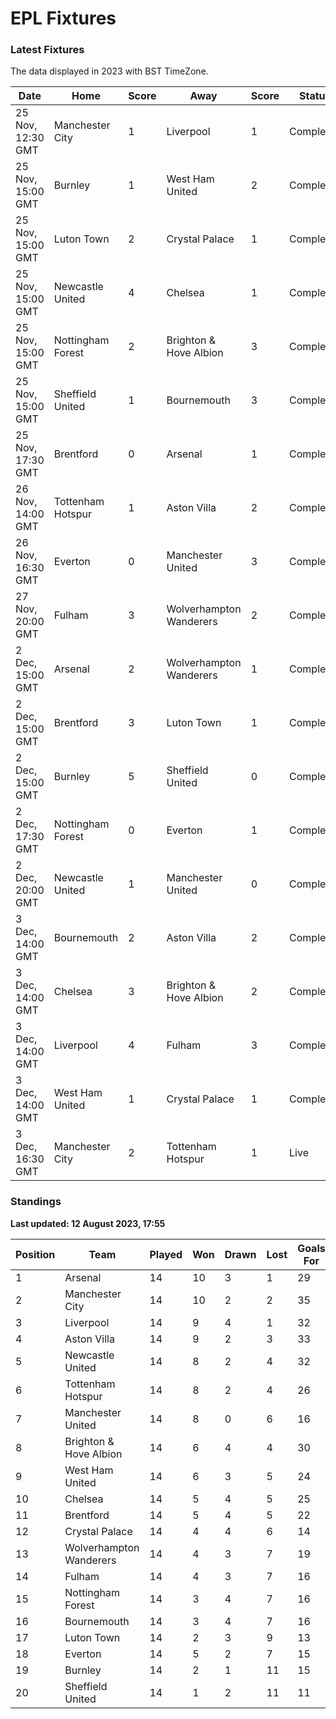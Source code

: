 # EPL Fixtures

### Latest Fixtures

The data displayed in 2023 with BST TimeZone.

<!-- START_TABLE -->
| Date | Home | Score | Away | Score | Status |
|-------------|--------|--------------|--------|--------------|--------|
| 25 Nov, 12:30 GMT | Manchester City | 1 | Liverpool | 1 | Completed |
| 25 Nov, 15:00 GMT | Burnley | 1 | West Ham United | 2 | Completed |
| 25 Nov, 15:00 GMT | Luton Town | 2 | Crystal Palace | 1 | Completed |
| 25 Nov, 15:00 GMT | Newcastle United | 4 | Chelsea | 1 | Completed |
| 25 Nov, 15:00 GMT | Nottingham Forest | 2 | Brighton & Hove Albion | 3 | Completed |
| 25 Nov, 15:00 GMT | Sheffield United | 1 | Bournemouth | 3 | Completed |
| 25 Nov, 17:30 GMT | Brentford | 0 | Arsenal | 1 | Completed |
| 26 Nov, 14:00 GMT | Tottenham Hotspur | 1 | Aston Villa | 2 | Completed |
| 26 Nov, 16:30 GMT | Everton | 0 | Manchester United | 3 | Completed |
| 27 Nov, 20:00 GMT | Fulham | 3 | Wolverhampton Wanderers | 2 | Completed |
| 2 Dec, 15:00 GMT | Arsenal | 2 | Wolverhampton Wanderers | 1 | Completed |
| 2 Dec, 15:00 GMT | Brentford | 3 | Luton Town | 1 | Completed |
| 2 Dec, 15:00 GMT | Burnley | 5 | Sheffield United | 0 | Completed |
| 2 Dec, 17:30 GMT | Nottingham Forest | 0 | Everton | 1 | Completed |
| 2 Dec, 20:00 GMT | Newcastle United | 1 | Manchester United | 0 | Completed |
| 3 Dec, 14:00 GMT | Bournemouth | 2 | Aston Villa | 2 | Completed |
| 3 Dec, 14:00 GMT | Chelsea | 3 | Brighton & Hove Albion | 2 | Completed |
| 3 Dec, 14:00 GMT | Liverpool | 4 | Fulham | 3 | Completed |
| 3 Dec, 14:00 GMT | West Ham United | 1 | Crystal Palace | 1 | Completed |
| 3 Dec, 16:30 GMT | Manchester City | 2 | Tottenham Hotspur | 1 | Live |
<!-- END_TABLE -->

### Standings

**Last updated: 12 August 2023, 17:55**

<!-- START_STANDINGS -->
| Position | Team | Played | Won | Drawn | Lost | Goals For | Goals Against | Goal Difference | Points |
|----------|------|--------|-----|-------|------|-----------|---------------|-----------------|--------|
| 1 | Arsenal | 14 | 10 | 3 | 1 | 29 | 11 | 18 | 33 |
| 2 | Manchester City | 14 | 10 | 2 | 2 | 35 | 14 | 21 | 32 |
| 3 | Liverpool | 14 | 9 | 4 | 1 | 32 | 14 | 18 | 31 |
| 4 | Aston Villa | 14 | 9 | 2 | 3 | 33 | 20 | 13 | 29 |
| 5 | Newcastle United | 14 | 8 | 2 | 4 | 32 | 14 | 18 | 26 |
| 6 | Tottenham Hotspur | 14 | 8 | 2 | 4 | 26 | 19 | 7 | 26 |
| 7 | Manchester United | 14 | 8 | 0 | 6 | 16 | 17 | -1 | 24 |
| 8 | Brighton & Hove Albion | 14 | 6 | 4 | 4 | 30 | 26 | 4 | 22 |
| 9 | West Ham United | 14 | 6 | 3 | 5 | 24 | 24 | 0 | 21 |
| 10 | Chelsea | 14 | 5 | 4 | 5 | 25 | 22 | 3 | 19 |
| 11 | Brentford | 14 | 5 | 4 | 5 | 22 | 19 | 3 | 19 |
| 12 | Crystal Palace | 14 | 4 | 4 | 6 | 14 | 19 | -5 | 16 |
| 13 | Wolverhampton Wanderers | 14 | 4 | 3 | 7 | 19 | 25 | -6 | 15 |
| 14 | Fulham | 14 | 4 | 3 | 7 | 16 | 26 | -10 | 15 |
| 15 | Nottingham Forest | 14 | 3 | 4 | 7 | 16 | 22 | -6 | 13 |
| 16 | Bournemouth | 14 | 3 | 4 | 7 | 16 | 30 | -14 | 13 |
| 17 | Luton Town | 14 | 2 | 3 | 9 | 13 | 26 | -13 | 9 |
| 18 | Everton | 14 | 5 | 2 | 7 | 15 | 20 | -5 | 7 |
| 19 | Burnley | 14 | 2 | 1 | 11 | 15 | 32 | -17 | 7 |
| 20 | Sheffield United | 14 | 1 | 2 | 11 | 11 | 39 | -28 | 5 |
<!-- END_STANDINGS -->
